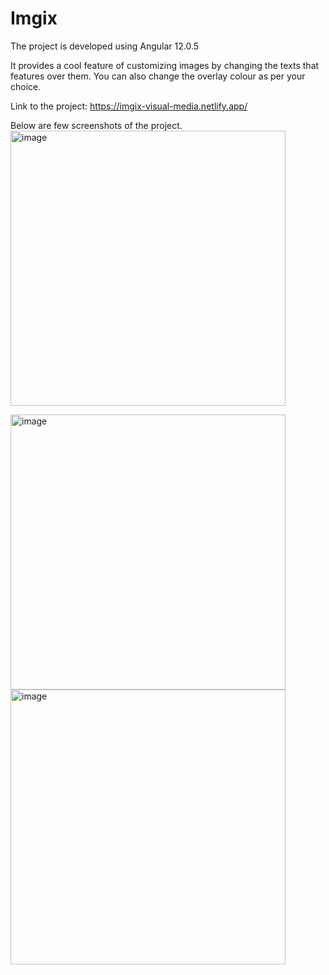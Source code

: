 # Imgix

The project is developed using Angular 12.0.5

It provides a cool feature of customizing images by changing the texts that features over them.
You can also change the overlay colour as per your choice.

Link to the project: https://imgix-visual-media.netlify.app/

Below are few screenshots of the project.
<img width="440" alt="image" src="https://user-images.githubusercontent.com/60542567/173067752-dd6be455-c466-400b-8424-98cbd9ed37eb.png">

<img width="440" alt="image" src="https://user-images.githubusercontent.com/60542567/173067875-b10f15c2-2994-4b0b-81a6-ebbb03a55694.png">

<img width="440" alt="image" src="https://user-images.githubusercontent.com/60542567/173068010-76351af3-ba21-437c-9e84-ec33b27b64db.png">

